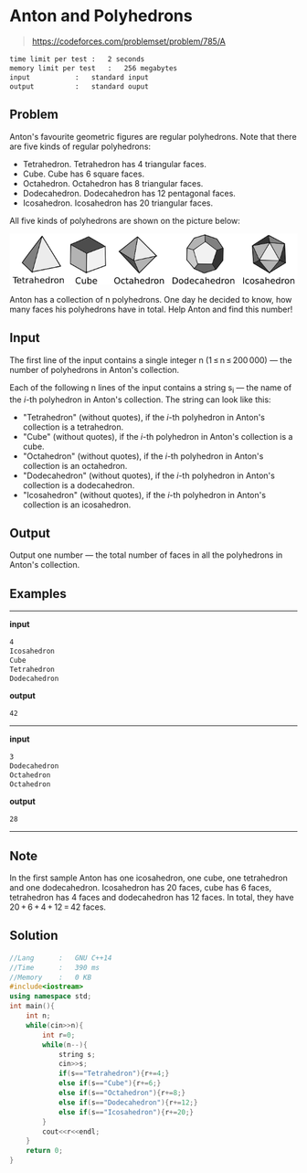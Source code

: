 # Anton and Polyhedrons

> https://codeforces.com/problemset/problem/785/A

```
time limit per test	:	2 seconds
memory limit per test	:	256 megabytes
input			:	standard input
output			:	standard ouput
```

## Problem

Anton's favourite geometric figures are regular polyhedrons. Note that there are five kinds of regular polyhedrons:

* Tetrahedron. Tetrahedron has 4 triangular faces.
* Cube. Cube has 6 square faces.
* Octahedron. Octahedron has 8 triangular faces.
* Dodecahedron. Dodecahedron has 12 pentagonal faces.
* Icosahedron. Icosahedron has 20 triangular faces.

All five kinds of polyhedrons are shown on the picture below:

![](.img/figuras.png)

Anton has a collection of n polyhedrons. One day he decided to know, how many faces his polyhedrons have in total. Help Anton and find this number!

## Input

The first line of the input contains a single integer n (1 ≤ n ≤ 200 000) — the number of polyhedrons in Anton's collection.

Each of the following n lines of the input contains a string s<sub>i</sub> — the name of the *i*-th polyhedron in Anton's collection. The string can look like this:

* "Tetrahedron" (without quotes), if the *i*-th polyhedron in Anton's collection is a tetrahedron.
* "Cube" (without quotes), if the *i*-th polyhedron in Anton's collection is a cube.
* "Octahedron" (without quotes), if the *i*-th polyhedron in Anton's collection is an octahedron.
* "Dodecahedron" (without quotes), if the *i*-th polyhedron in Anton's collection is a dodecahedron.
* "Icosahedron" (without quotes), if the *i*-th polyhedron in Anton's collection is an icosahedron.

## Output

Output one number — the total number of faces in all the polyhedrons in Anton's collection.

## Examples

---
**input**
```
4
Icosahedron
Cube
Tetrahedron
Dodecahedron
```
**output**
```
42
```
---
**input**
```
3
Dodecahedron
Octahedron
Octahedron
```
**output**
```
28
```
---

## Note

In the first sample Anton has one icosahedron, one cube, one tetrahedron and one dodecahedron. Icosahedron has 20 faces, cube has 6 faces, tetrahedron has 4 faces and dodecahedron has 12 faces. In total, they have 20 + 6 + 4 + 12 = 42 faces.

## Solution

```c++
//Lang		:	GNU C++14
//Time		:	390 ms
//Memory	:	0 KB
#include<iostream>
using namespace std;
int main(){
	int n;
	while(cin>>n){
		int r=0;
		while(n--){
			string s;
			cin>>s;
			if(s=="Tetrahedron"){r+=4;}
			else if(s=="Cube"){r+=6;}
			else if(s=="Octahedron"){r+=8;}
			else if(s=="Dodecahedron"){r+=12;}
			else if(s=="Icosahedron"){r+=20;}
		}
		cout<<r<<endl;
	}
	return 0;
}
```
